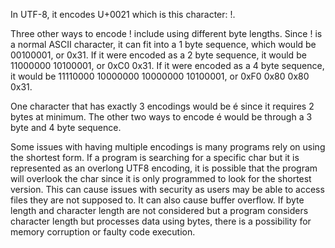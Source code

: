 In UTF-8, it encodes U+0021 which is this character: !.

Three other ways to encode ! include using different byte lengths. Since ! is a normal ASCII character, it can fit into a 1 byte sequence, which would be 00100001, or 0x31. If it were encoded as a 2 byte sequence, it would be 11000000 10100001, or 0xC0 0x31. If it were encoded as a 4 byte sequence, it would be 11110000 10000000 10000000 10100001, or 0xF0 0x80 0x80 0x31.

One character that has exactly 3 encodings would be é since it requires 2 bytes at minimum. The other two ways to encode é would be through a 3 byte and 4 byte sequence. 

Some issues with having multiple encodings is many programs rely on using the shortest form. If a program is searching for a specific char but it is represented as an overlong UTF8 encoding, it is possible that the program will overlook the char since it is only programmed to look for the shortest version. This can cause issues with security as users may be able to access files they are not supposed to. It can also cause buffer overflow. If byte length and character length are not considered but a program considers character length but processes data using bytes, there is a possibility for memory corruption or faulty code execution.